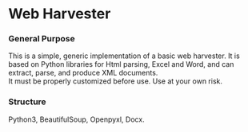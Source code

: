 Web Harvester
=============

### General Purpose
This is a simple, generic implementation of a basic web harvester.
It is based on Python libraries for Html parsing, Excel and Word, and can extract, parse, and produce XML documents.  
It must be properly customized before use. Use at your own risk.

### Structure
Python3, BeautifulSoup, Openpyxl, Docx.  


